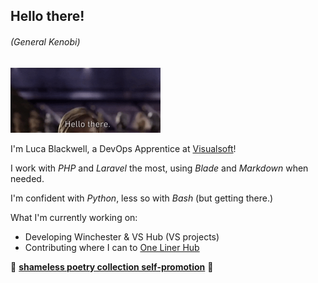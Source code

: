 ## Hello there!
######  (_General Kenobi_)
<img src="hello.gif" width="240" height="104"/>

I'm Luca Blackwell, a DevOps Apprentice at [Visualsoft](https://visualsoft.co.uk)!

I work with _PHP_ and _Laravel_ the most, using _Blade_ and _Markdown_ when needed.

I'm confident with _Python_, less so with _Bash_ (but getting there.)

What I'm currently working on: 
- Developing Winchester & VS Hub (VS projects)
- Contributing where I can to [One Liner Hub](https://onelinerhub.com/)

🦕 [**shameless poetry collection self-promotion**](https://www.amazon.co.uk/Dead-House-Collection-Luca-Blackwell/dp/B09NVLQV38/) 🦕
